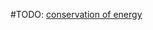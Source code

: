 #TODO: [conservation of energy](https://en.wikipedia.org/wiki/Conservation_of_energy "Conservation of energy")
